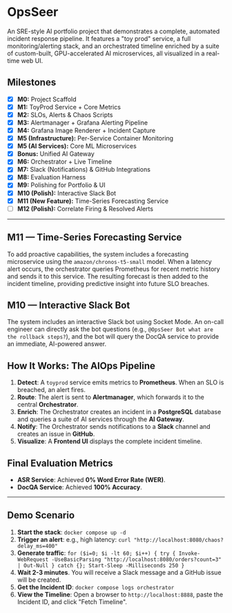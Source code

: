 ﻿# OpsSeer

An SRE-style AI portfolio project that demonstrates a complete, automated incident response pipeline. It features a "toy prod" service, a full monitoring/alerting stack, and an orchestrated timeline enriched by a suite of custom-built, GPU-accelerated AI microservices, all visualized in a real-time web UI.

## Milestones

- [x] **M0:** Project Scaffold
- [x] **M1:** ToyProd Service + Core Metrics
- [x] **M2:** SLOs, Alerts & Chaos Scripts
- [x] **M3:** Alertmanager + Grafana Alerting Pipeline
- [x] **M4:** Grafana Image Renderer + Incident Capture
- [x] **M5 (Infrastructure):** Per-Service Container Monitoring
- [x] **M5 (AI Services):** Core ML Microservices
- [x] **Bonus:** Unified AI Gateway
- [x] **M6:** Orchestrator + Live Timeline
- [x] **M7:** Slack (Notifications) & GitHub Integrations
- [x] **M8:** Evaluation Harness
- [x] **M9:** Polishing for Portfolio & UI
- [x] **M10 (Polish):** Interactive Slack Bot
- [x] **M11 (New Feature):** Time-Series Forecasting Service
- [ ] **M12 (Polish):** Correlate Firing & Resolved Alerts

---

## M11 — Time-Series Forecasting Service
To add proactive capabilities, the system includes a forecasting microservice using the `amazon/chronos-t5-small` model. When a latency alert occurs, the orchestrator queries Prometheus for recent metric history and sends it to this service. The resulting forecast is then added to the incident timeline, providing predictive insight into future SLO breaches.

## M10 — Interactive Slack Bot
The system includes an interactive Slack bot using Socket Mode. An on-call engineer can directly ask the bot questions (e.g., `@OpsSeer Bot what are the rollback steps?`), and the bot will query the DocQA service to provide an immediate, AI-powered answer.

## How It Works: The AIOps Pipeline
1.  **Detect**: A `toyprod` service emits metrics to **Prometheus**. When an SLO is breached, an alert fires.
2.  **Route**: The alert is sent to **Alertmanager**, which forwards it to the central **Orchestrator**.
3.  **Enrich**: The Orchestrator creates an incident in a **PostgreSQL** database and queries a suite of AI services through the **AI Gateway**.
4.  **Notify**: The Orchestrator sends notifications to a **Slack** channel and creates an issue in **GitHub**.
5.  **Visualize**: A **Frontend UI** displays the complete incident timeline.

## Final Evaluation Metrics
-   **ASR Service**: Achieved **0% Word Error Rate (WER)**.
-   **DocQA Service**: Achieved **100% Accuracy**.

---
## Demo Scenario
1.  **Start the stack**: `docker compose up -d`
2.  **Trigger an alert**: e.g., high latency: `curl "http://localhost:8080/chaos?delay_ms=400"`
3.  **Generate traffic**: `for ($i=0; $i -lt 60; $i++) { try { Invoke-WebRequest -UseBasicParsing "http://localhost:8080/orders?count=3" | Out-Null } catch {}; Start-Sleep -Milliseconds 250 }`
4.  **Wait 2-3 minutes**. You will receive a Slack message and a GitHub issue will be created.
5.  **Get the Incident ID**: `docker compose logs orchestrator`
6.  **View the Timeline**: Open a browser to `http://localhost:8888`, paste the Incident ID, and click "Fetch Timeline".